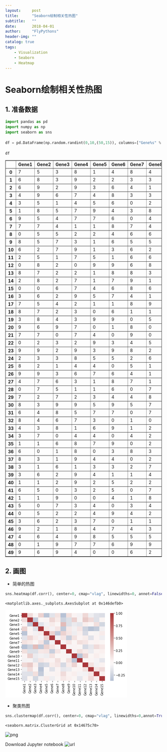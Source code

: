 ```yaml
---
layout:     post
title:      "Seaborn绘制相关性热图"
subtitle:   ""
date:       2018-04-01
author:     "FlyPythons"
header-img: ""
catalog: true
tags:
    - Visualization
    - Seaborn
    - Heatmap
---
```

# Seaborn绘制相关性热图

## 1. 准备数据


```python
import pandas as pd
import numpy as np
import seaborn as sns

df = pd.DataFrame(np.random.randint(0,10,(50,15)), columns=["Gene%s" % i for i in range(1,16)])

df
```




<div>
<style scoped>
    .dataframe tbody tr th:only-of-type {
        vertical-align: middle;
    }

    .dataframe tbody tr th {
        vertical-align: top;
    }

    .dataframe thead th {
        text-align: right;
    }
</style>
<table border="1" class="dataframe">
  <thead>
    <tr style="text-align: right;">
      <th></th>
      <th>Gene1</th>
      <th>Gene2</th>
      <th>Gene3</th>
      <th>Gene4</th>
      <th>Gene5</th>
      <th>Gene6</th>
      <th>Gene7</th>
      <th>Gene8</th>
      <th>Gene9</th>
      <th>Gene10</th>
      <th>Gene11</th>
      <th>Gene12</th>
      <th>Gene13</th>
      <th>Gene14</th>
      <th>Gene15</th>
    </tr>
  </thead>
  <tbody>
    <tr>
      <th>0</th>
      <td>7</td>
      <td>5</td>
      <td>3</td>
      <td>8</td>
      <td>1</td>
      <td>4</td>
      <td>8</td>
      <td>4</td>
      <td>6</td>
      <td>0</td>
      <td>9</td>
      <td>8</td>
      <td>5</td>
      <td>1</td>
      <td>3</td>
    </tr>
    <tr>
      <th>1</th>
      <td>6</td>
      <td>8</td>
      <td>3</td>
      <td>9</td>
      <td>2</td>
      <td>2</td>
      <td>3</td>
      <td>3</td>
      <td>4</td>
      <td>8</td>
      <td>7</td>
      <td>4</td>
      <td>9</td>
      <td>8</td>
      <td>2</td>
    </tr>
    <tr>
      <th>2</th>
      <td>6</td>
      <td>9</td>
      <td>2</td>
      <td>9</td>
      <td>3</td>
      <td>6</td>
      <td>4</td>
      <td>1</td>
      <td>5</td>
      <td>2</td>
      <td>8</td>
      <td>9</td>
      <td>2</td>
      <td>3</td>
      <td>4</td>
    </tr>
    <tr>
      <th>3</th>
      <td>4</td>
      <td>9</td>
      <td>6</td>
      <td>7</td>
      <td>4</td>
      <td>8</td>
      <td>3</td>
      <td>3</td>
      <td>3</td>
      <td>9</td>
      <td>0</td>
      <td>8</td>
      <td>2</td>
      <td>3</td>
      <td>0</td>
    </tr>
    <tr>
      <th>4</th>
      <td>3</td>
      <td>5</td>
      <td>1</td>
      <td>4</td>
      <td>5</td>
      <td>6</td>
      <td>0</td>
      <td>2</td>
      <td>8</td>
      <td>5</td>
      <td>0</td>
      <td>6</td>
      <td>9</td>
      <td>0</td>
      <td>7</td>
    </tr>
    <tr>
      <th>5</th>
      <td>1</td>
      <td>8</td>
      <td>5</td>
      <td>7</td>
      <td>9</td>
      <td>4</td>
      <td>3</td>
      <td>8</td>
      <td>4</td>
      <td>6</td>
      <td>7</td>
      <td>9</td>
      <td>5</td>
      <td>4</td>
      <td>8</td>
    </tr>
    <tr>
      <th>6</th>
      <td>9</td>
      <td>5</td>
      <td>4</td>
      <td>7</td>
      <td>7</td>
      <td>6</td>
      <td>0</td>
      <td>4</td>
      <td>6</td>
      <td>8</td>
      <td>1</td>
      <td>5</td>
      <td>4</td>
      <td>9</td>
      <td>7</td>
    </tr>
    <tr>
      <th>7</th>
      <td>7</td>
      <td>7</td>
      <td>4</td>
      <td>1</td>
      <td>1</td>
      <td>8</td>
      <td>7</td>
      <td>4</td>
      <td>4</td>
      <td>9</td>
      <td>3</td>
      <td>8</td>
      <td>8</td>
      <td>9</td>
      <td>4</td>
    </tr>
    <tr>
      <th>8</th>
      <td>0</td>
      <td>5</td>
      <td>5</td>
      <td>2</td>
      <td>2</td>
      <td>4</td>
      <td>6</td>
      <td>6</td>
      <td>2</td>
      <td>2</td>
      <td>0</td>
      <td>6</td>
      <td>5</td>
      <td>8</td>
      <td>8</td>
    </tr>
    <tr>
      <th>9</th>
      <td>8</td>
      <td>5</td>
      <td>7</td>
      <td>3</td>
      <td>1</td>
      <td>6</td>
      <td>5</td>
      <td>5</td>
      <td>4</td>
      <td>2</td>
      <td>8</td>
      <td>5</td>
      <td>8</td>
      <td>5</td>
      <td>3</td>
    </tr>
    <tr>
      <th>10</th>
      <td>6</td>
      <td>2</td>
      <td>7</td>
      <td>9</td>
      <td>1</td>
      <td>3</td>
      <td>6</td>
      <td>2</td>
      <td>7</td>
      <td>7</td>
      <td>4</td>
      <td>9</td>
      <td>1</td>
      <td>4</td>
      <td>0</td>
    </tr>
    <tr>
      <th>11</th>
      <td>2</td>
      <td>5</td>
      <td>1</td>
      <td>7</td>
      <td>5</td>
      <td>1</td>
      <td>6</td>
      <td>6</td>
      <td>4</td>
      <td>8</td>
      <td>4</td>
      <td>2</td>
      <td>9</td>
      <td>6</td>
      <td>6</td>
    </tr>
    <tr>
      <th>12</th>
      <td>0</td>
      <td>8</td>
      <td>2</td>
      <td>0</td>
      <td>9</td>
      <td>9</td>
      <td>6</td>
      <td>8</td>
      <td>0</td>
      <td>5</td>
      <td>8</td>
      <td>2</td>
      <td>9</td>
      <td>7</td>
      <td>2</td>
    </tr>
    <tr>
      <th>13</th>
      <td>8</td>
      <td>7</td>
      <td>2</td>
      <td>2</td>
      <td>1</td>
      <td>8</td>
      <td>8</td>
      <td>3</td>
      <td>3</td>
      <td>4</td>
      <td>8</td>
      <td>9</td>
      <td>8</td>
      <td>2</td>
      <td>0</td>
    </tr>
    <tr>
      <th>14</th>
      <td>2</td>
      <td>8</td>
      <td>2</td>
      <td>7</td>
      <td>1</td>
      <td>7</td>
      <td>9</td>
      <td>1</td>
      <td>2</td>
      <td>9</td>
      <td>2</td>
      <td>7</td>
      <td>8</td>
      <td>9</td>
      <td>8</td>
    </tr>
    <tr>
      <th>15</th>
      <td>0</td>
      <td>0</td>
      <td>6</td>
      <td>7</td>
      <td>4</td>
      <td>6</td>
      <td>8</td>
      <td>6</td>
      <td>9</td>
      <td>4</td>
      <td>7</td>
      <td>5</td>
      <td>2</td>
      <td>2</td>
      <td>6</td>
    </tr>
    <tr>
      <th>16</th>
      <td>3</td>
      <td>6</td>
      <td>2</td>
      <td>9</td>
      <td>5</td>
      <td>7</td>
      <td>4</td>
      <td>1</td>
      <td>2</td>
      <td>4</td>
      <td>9</td>
      <td>2</td>
      <td>3</td>
      <td>2</td>
      <td>1</td>
    </tr>
    <tr>
      <th>17</th>
      <td>7</td>
      <td>5</td>
      <td>4</td>
      <td>2</td>
      <td>1</td>
      <td>1</td>
      <td>8</td>
      <td>9</td>
      <td>8</td>
      <td>7</td>
      <td>1</td>
      <td>3</td>
      <td>2</td>
      <td>1</td>
      <td>9</td>
    </tr>
    <tr>
      <th>18</th>
      <td>8</td>
      <td>7</td>
      <td>2</td>
      <td>3</td>
      <td>0</td>
      <td>6</td>
      <td>1</td>
      <td>1</td>
      <td>5</td>
      <td>7</td>
      <td>3</td>
      <td>5</td>
      <td>0</td>
      <td>9</td>
      <td>1</td>
    </tr>
    <tr>
      <th>19</th>
      <td>3</td>
      <td>8</td>
      <td>4</td>
      <td>3</td>
      <td>9</td>
      <td>9</td>
      <td>0</td>
      <td>5</td>
      <td>2</td>
      <td>4</td>
      <td>0</td>
      <td>7</td>
      <td>9</td>
      <td>1</td>
      <td>7</td>
    </tr>
    <tr>
      <th>20</th>
      <td>9</td>
      <td>6</td>
      <td>9</td>
      <td>7</td>
      <td>0</td>
      <td>1</td>
      <td>8</td>
      <td>0</td>
      <td>2</td>
      <td>0</td>
      <td>5</td>
      <td>7</td>
      <td>9</td>
      <td>3</td>
      <td>0</td>
    </tr>
    <tr>
      <th>21</th>
      <td>7</td>
      <td>7</td>
      <td>0</td>
      <td>7</td>
      <td>4</td>
      <td>0</td>
      <td>9</td>
      <td>0</td>
      <td>8</td>
      <td>2</td>
      <td>6</td>
      <td>7</td>
      <td>7</td>
      <td>9</td>
      <td>8</td>
    </tr>
    <tr>
      <th>22</th>
      <td>0</td>
      <td>2</td>
      <td>3</td>
      <td>2</td>
      <td>9</td>
      <td>3</td>
      <td>4</td>
      <td>5</td>
      <td>8</td>
      <td>1</td>
      <td>8</td>
      <td>8</td>
      <td>3</td>
      <td>5</td>
      <td>1</td>
    </tr>
    <tr>
      <th>23</th>
      <td>9</td>
      <td>9</td>
      <td>2</td>
      <td>9</td>
      <td>3</td>
      <td>9</td>
      <td>8</td>
      <td>2</td>
      <td>1</td>
      <td>9</td>
      <td>1</td>
      <td>8</td>
      <td>1</td>
      <td>0</td>
      <td>8</td>
    </tr>
    <tr>
      <th>24</th>
      <td>2</td>
      <td>3</td>
      <td>3</td>
      <td>8</td>
      <td>5</td>
      <td>5</td>
      <td>2</td>
      <td>6</td>
      <td>5</td>
      <td>1</td>
      <td>6</td>
      <td>1</td>
      <td>3</td>
      <td>6</td>
      <td>8</td>
    </tr>
    <tr>
      <th>25</th>
      <td>8</td>
      <td>2</td>
      <td>1</td>
      <td>4</td>
      <td>4</td>
      <td>0</td>
      <td>5</td>
      <td>1</td>
      <td>8</td>
      <td>6</td>
      <td>5</td>
      <td>7</td>
      <td>8</td>
      <td>7</td>
      <td>9</td>
    </tr>
    <tr>
      <th>26</th>
      <td>9</td>
      <td>9</td>
      <td>3</td>
      <td>6</td>
      <td>7</td>
      <td>6</td>
      <td>4</td>
      <td>1</td>
      <td>9</td>
      <td>1</td>
      <td>5</td>
      <td>6</td>
      <td>0</td>
      <td>7</td>
      <td>1</td>
    </tr>
    <tr>
      <th>27</th>
      <td>4</td>
      <td>7</td>
      <td>6</td>
      <td>3</td>
      <td>1</td>
      <td>8</td>
      <td>7</td>
      <td>1</td>
      <td>3</td>
      <td>5</td>
      <td>3</td>
      <td>6</td>
      <td>7</td>
      <td>3</td>
      <td>1</td>
    </tr>
    <tr>
      <th>28</th>
      <td>0</td>
      <td>7</td>
      <td>5</td>
      <td>1</td>
      <td>1</td>
      <td>6</td>
      <td>0</td>
      <td>7</td>
      <td>0</td>
      <td>2</td>
      <td>7</td>
      <td>2</td>
      <td>5</td>
      <td>7</td>
      <td>8</td>
    </tr>
    <tr>
      <th>29</th>
      <td>7</td>
      <td>2</td>
      <td>7</td>
      <td>2</td>
      <td>3</td>
      <td>4</td>
      <td>4</td>
      <td>8</td>
      <td>7</td>
      <td>8</td>
      <td>1</td>
      <td>7</td>
      <td>3</td>
      <td>8</td>
      <td>0</td>
    </tr>
    <tr>
      <th>30</th>
      <td>8</td>
      <td>3</td>
      <td>9</td>
      <td>9</td>
      <td>5</td>
      <td>9</td>
      <td>5</td>
      <td>7</td>
      <td>9</td>
      <td>5</td>
      <td>2</td>
      <td>1</td>
      <td>4</td>
      <td>7</td>
      <td>3</td>
    </tr>
    <tr>
      <th>31</th>
      <td>6</td>
      <td>4</td>
      <td>8</td>
      <td>5</td>
      <td>7</td>
      <td>7</td>
      <td>0</td>
      <td>7</td>
      <td>4</td>
      <td>5</td>
      <td>7</td>
      <td>8</td>
      <td>4</td>
      <td>5</td>
      <td>7</td>
    </tr>
    <tr>
      <th>32</th>
      <td>8</td>
      <td>4</td>
      <td>6</td>
      <td>7</td>
      <td>3</td>
      <td>0</td>
      <td>1</td>
      <td>0</td>
      <td>2</td>
      <td>4</td>
      <td>8</td>
      <td>5</td>
      <td>8</td>
      <td>0</td>
      <td>2</td>
    </tr>
    <tr>
      <th>33</th>
      <td>4</td>
      <td>3</td>
      <td>8</td>
      <td>1</td>
      <td>6</td>
      <td>9</td>
      <td>1</td>
      <td>2</td>
      <td>1</td>
      <td>4</td>
      <td>4</td>
      <td>8</td>
      <td>6</td>
      <td>7</td>
      <td>7</td>
    </tr>
    <tr>
      <th>34</th>
      <td>3</td>
      <td>7</td>
      <td>0</td>
      <td>4</td>
      <td>4</td>
      <td>0</td>
      <td>4</td>
      <td>2</td>
      <td>5</td>
      <td>9</td>
      <td>1</td>
      <td>8</td>
      <td>7</td>
      <td>3</td>
      <td>9</td>
    </tr>
    <tr>
      <th>35</th>
      <td>1</td>
      <td>1</td>
      <td>6</td>
      <td>8</td>
      <td>7</td>
      <td>9</td>
      <td>0</td>
      <td>2</td>
      <td>0</td>
      <td>1</td>
      <td>0</td>
      <td>3</td>
      <td>6</td>
      <td>7</td>
      <td>3</td>
    </tr>
    <tr>
      <th>36</th>
      <td>6</td>
      <td>0</td>
      <td>1</td>
      <td>8</td>
      <td>0</td>
      <td>3</td>
      <td>8</td>
      <td>3</td>
      <td>7</td>
      <td>0</td>
      <td>6</td>
      <td>4</td>
      <td>4</td>
      <td>9</td>
      <td>7</td>
    </tr>
    <tr>
      <th>37</th>
      <td>8</td>
      <td>3</td>
      <td>1</td>
      <td>9</td>
      <td>4</td>
      <td>4</td>
      <td>0</td>
      <td>2</td>
      <td>4</td>
      <td>1</td>
      <td>4</td>
      <td>3</td>
      <td>3</td>
      <td>2</td>
      <td>2</td>
    </tr>
    <tr>
      <th>38</th>
      <td>3</td>
      <td>1</td>
      <td>6</td>
      <td>1</td>
      <td>3</td>
      <td>3</td>
      <td>2</td>
      <td>7</td>
      <td>9</td>
      <td>2</td>
      <td>8</td>
      <td>8</td>
      <td>6</td>
      <td>6</td>
      <td>5</td>
    </tr>
    <tr>
      <th>39</th>
      <td>3</td>
      <td>6</td>
      <td>2</td>
      <td>9</td>
      <td>4</td>
      <td>1</td>
      <td>1</td>
      <td>4</td>
      <td>1</td>
      <td>6</td>
      <td>1</td>
      <td>1</td>
      <td>1</td>
      <td>0</td>
      <td>2</td>
    </tr>
    <tr>
      <th>40</th>
      <td>1</td>
      <td>1</td>
      <td>2</td>
      <td>9</td>
      <td>2</td>
      <td>5</td>
      <td>2</td>
      <td>2</td>
      <td>6</td>
      <td>5</td>
      <td>6</td>
      <td>3</td>
      <td>2</td>
      <td>4</td>
      <td>6</td>
    </tr>
    <tr>
      <th>41</th>
      <td>6</td>
      <td>5</td>
      <td>0</td>
      <td>3</td>
      <td>2</td>
      <td>5</td>
      <td>0</td>
      <td>7</td>
      <td>1</td>
      <td>3</td>
      <td>3</td>
      <td>4</td>
      <td>3</td>
      <td>6</td>
      <td>3</td>
    </tr>
    <tr>
      <th>42</th>
      <td>1</td>
      <td>1</td>
      <td>9</td>
      <td>0</td>
      <td>0</td>
      <td>4</td>
      <td>1</td>
      <td>8</td>
      <td>0</td>
      <td>5</td>
      <td>2</td>
      <td>9</td>
      <td>7</td>
      <td>8</td>
      <td>5</td>
    </tr>
    <tr>
      <th>43</th>
      <td>5</td>
      <td>0</td>
      <td>7</td>
      <td>3</td>
      <td>4</td>
      <td>0</td>
      <td>3</td>
      <td>4</td>
      <td>4</td>
      <td>7</td>
      <td>2</td>
      <td>0</td>
      <td>6</td>
      <td>8</td>
      <td>0</td>
    </tr>
    <tr>
      <th>44</th>
      <td>0</td>
      <td>5</td>
      <td>2</td>
      <td>2</td>
      <td>4</td>
      <td>9</td>
      <td>4</td>
      <td>2</td>
      <td>4</td>
      <td>7</td>
      <td>8</td>
      <td>6</td>
      <td>6</td>
      <td>9</td>
      <td>8</td>
    </tr>
    <tr>
      <th>45</th>
      <td>3</td>
      <td>6</td>
      <td>2</td>
      <td>3</td>
      <td>7</td>
      <td>0</td>
      <td>1</td>
      <td>1</td>
      <td>9</td>
      <td>0</td>
      <td>2</td>
      <td>3</td>
      <td>9</td>
      <td>5</td>
      <td>7</td>
    </tr>
    <tr>
      <th>46</th>
      <td>9</td>
      <td>2</td>
      <td>1</td>
      <td>8</td>
      <td>4</td>
      <td>7</td>
      <td>4</td>
      <td>3</td>
      <td>0</td>
      <td>4</td>
      <td>6</td>
      <td>3</td>
      <td>2</td>
      <td>0</td>
      <td>7</td>
    </tr>
    <tr>
      <th>47</th>
      <td>4</td>
      <td>6</td>
      <td>4</td>
      <td>9</td>
      <td>8</td>
      <td>5</td>
      <td>5</td>
      <td>5</td>
      <td>8</td>
      <td>0</td>
      <td>8</td>
      <td>0</td>
      <td>5</td>
      <td>3</td>
      <td>6</td>
    </tr>
    <tr>
      <th>48</th>
      <td>0</td>
      <td>1</td>
      <td>9</td>
      <td>7</td>
      <td>7</td>
      <td>6</td>
      <td>9</td>
      <td>9</td>
      <td>0</td>
      <td>1</td>
      <td>4</td>
      <td>0</td>
      <td>1</td>
      <td>9</td>
      <td>3</td>
    </tr>
    <tr>
      <th>49</th>
      <td>9</td>
      <td>6</td>
      <td>9</td>
      <td>4</td>
      <td>0</td>
      <td>0</td>
      <td>6</td>
      <td>2</td>
      <td>0</td>
      <td>0</td>
      <td>0</td>
      <td>6</td>
      <td>6</td>
      <td>5</td>
      <td>9</td>
    </tr>
  </tbody>
</table>
</div>



## 2. 画图

* 简单的热图


```python
sns.heatmap(df.corr(), center=0, cmap="vlag", linewidths=0, annot=False)

```




    <matplotlib.axes._subplots.AxesSubplot at 0x146defb0>




![png](https://github.com/FlyPythons/flypythons.github.io/raw/master/img/2018-04-01-heatmap-1.png)


* 聚类热图


```python
sns.clustermap(df.corr(), center=0, cmap="vlag", linewidths=0,annot=True)
```




    <seaborn.matrix.ClusterGrid at 0x14675c70>




![png](https://github.com/FlyPythons/flypythons.github.io/raw/master/img/2018-04-01-heatmap-2)

Download Jupyter notebook ![url](https://github.com/FlyPythons/flypythons.github.io/raw/master/_downloads/2018-04-01-Plot-relationship-heatmap-with-Seaborn.ipynb)

